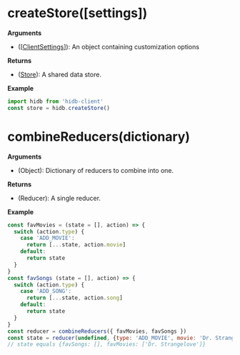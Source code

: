 # createStore([settings])

__Arguments__  
 - ([[ClientSettings](settings.md)]): An object containing customization options

__Returns__  
  - ([Store](store.md)): A shared data store.

__Example__
``` javascript
import hidb from 'hidb-client'
const store = hidb.createStore()
```

# combineReducers(dictionary)

__Arguments__  
  - (Object): Dictionary of reducers to combine into one.

__Returns__  
  - (Reducer): A single reducer.

__Example__
``` javascript
const favMovies = (state = [], action) => {
  switch (action.type) {
    case 'ADD_MOVIE':
      return [...state, action.movie]
    default:
      return state
  }
}
const favSongs (state = [], action) => {
  switch (action.type) {
    case 'ADD_SONG':
      return [...state, action.song]
    default:
      return state
  }
}
const reducer = combineReducers({ favMovies, favSongs })
const state = reducer(undefined, {type: 'ADD_MOVIE', movie: 'Dr. Strangelove'})
// state equals {favSongs: [], favMovies: ['Dr. Strangelove']}
```
